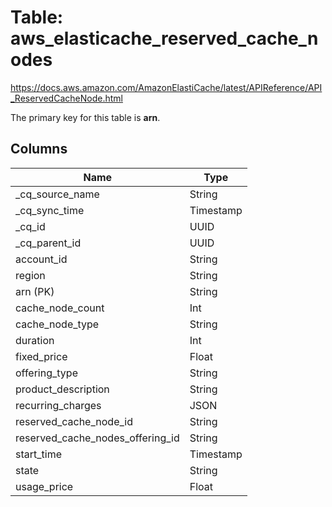 # Table: aws_elasticache_reserved_cache_nodes

https://docs.aws.amazon.com/AmazonElastiCache/latest/APIReference/API_ReservedCacheNode.html

The primary key for this table is **arn**.



## Columns
| Name          | Type          |
| ------------- | ------------- |
|_cq_source_name|String|
|_cq_sync_time|Timestamp|
|_cq_id|UUID|
|_cq_parent_id|UUID|
|account_id|String|
|region|String|
|arn (PK)|String|
|cache_node_count|Int|
|cache_node_type|String|
|duration|Int|
|fixed_price|Float|
|offering_type|String|
|product_description|String|
|recurring_charges|JSON|
|reserved_cache_node_id|String|
|reserved_cache_nodes_offering_id|String|
|start_time|Timestamp|
|state|String|
|usage_price|Float|